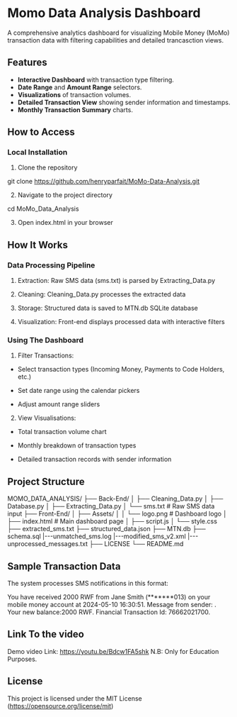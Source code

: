 # Momo Data Analysis Dashboard

A comprehensive analytics dashboard for visualizing Mobile Money (MoMo) transaction data with filtering capabilities and detailed trancasction views.

## Features

- **Interactive Dashboard** with transaction type filtering.
- **Date Range** and **Amount Range** selectors.
- **Visualizations** of transaction volumes.
- **Detailed Transaction View** showing sender information and timestamps.
- **Monthly Transaction Summary** charts.

## How to Access
### Local Installation

1. Clone the repository

  git clone https://github.com/henryparfait/MoMo-Data-Analysis.git
 
2. Navigate to the project directory

cd MoMo_Data_Analysis

3. Open index.html in your browser

## How It Works
### Data Processing Pipeline

1. Extraction: Raw SMS data (sms.txt) is parsed by Extracting_Data.py

2. Cleaning: Cleaning_Data.py processes the extracted data

3. Storage: Structured data is saved to MTN.db SQLite database

4. Visualization: Front-end displays processed data with interactive filters

### Using The Dashboard
1. Filter Transactions:
- Select transaction types (Incoming Money, Payments to Code Holders, etc.)

- Set date range using the calendar pickers

- Adjust amount range sliders

2. View Visualisations: 
- Total transaction volume chart

- Monthly breakdown of transaction types

- Detailed transaction records with sender information
## Project Structure

MOMO_DATA_ANALYSIS/
├── Back-End/
│ ├── Cleaning_Data.py
│ ├── Database.py
│ ├── Extracting_Data.py
│ └── sms.txt # Raw SMS data input
├── Front-End/
│ ├── Assets/
│ │ └── logo.png # Dashboard logo
│ ├── index.html # Main dashboard page
│ ├── script.js 
│ └── style.css 
├── extracted_sms.txt 
├── structured_data.json
├── MTN.db 
├── schema.sql 
|---unmatched_sms.log
|---modified_sms_v2.xml
|---unprocessed_messages.txt
├── LICENSE
└── README.md

## Sample Transaction Data

The system processes SMS notifications in this format:

You have received 2000 RWF from Jane Smith (*******013) on your mobile money account at 2024-05-10 16:30:51. Message from sender: . Your new balance:2000 RWF. Financial Transaction Id: 76662021700.

## Link To the video

Demo video Link: https://youtu.be/Bdcw1FA5shk N.B: Only for Education Purposes.

## License

This project is licensed under the MIT License (https://opensource.org/license/mit)



